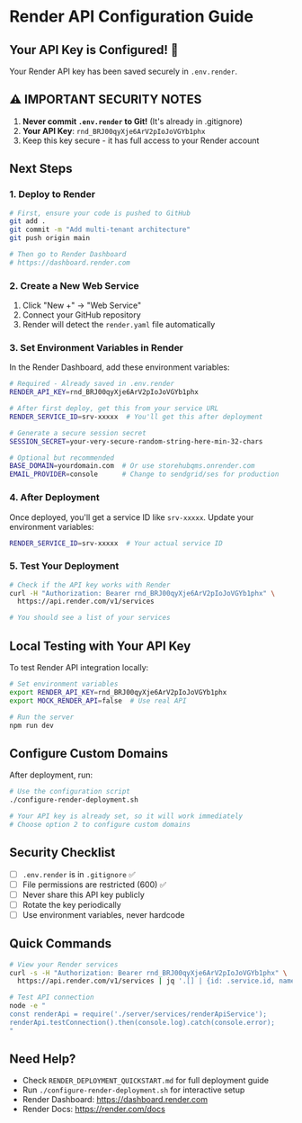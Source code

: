 # Render API Configuration Guide

## Your API Key is Configured! 🎉

Your Render API key has been saved securely in `.env.render`.

## ⚠️ IMPORTANT SECURITY NOTES

1. **Never commit `.env.render` to Git!** (It's already in .gitignore)
2. **Your API Key**: `rnd_BRJ00qyXje6ArV2pIoJoVGYb1phx`
3. Keep this key secure - it has full access to your Render account

## Next Steps

### 1. Deploy to Render

```bash
# First, ensure your code is pushed to GitHub
git add .
git commit -m "Add multi-tenant architecture"
git push origin main

# Then go to Render Dashboard
# https://dashboard.render.com
```

### 2. Create a New Web Service

1. Click "New +" → "Web Service"
2. Connect your GitHub repository
3. Render will detect the `render.yaml` file automatically

### 3. Set Environment Variables in Render

In the Render Dashboard, add these environment variables:

```bash
# Required - Already saved in .env.render
RENDER_API_KEY=rnd_BRJ00qyXje6ArV2pIoJoVGYb1phx

# After first deploy, get this from your service URL
RENDER_SERVICE_ID=srv-xxxxx  # You'll get this after deployment

# Generate a secure session secret
SESSION_SECRET=your-very-secure-random-string-here-min-32-chars

# Optional but recommended
BASE_DOMAIN=yourdomain.com  # Or use storehubqms.onrender.com
EMAIL_PROVIDER=console      # Change to sendgrid/ses for production
```

### 4. After Deployment

Once deployed, you'll get a service ID like `srv-xxxxx`. Update your environment variables:

```bash
RENDER_SERVICE_ID=srv-xxxxx  # Your actual service ID
```

### 5. Test Your Deployment

```bash
# Check if the API key works with Render
curl -H "Authorization: Bearer rnd_BRJ00qyXje6ArV2pIoJoVGYb1phx" \
  https://api.render.com/v1/services

# You should see a list of your services
```

## Local Testing with Your API Key

To test Render API integration locally:

```bash
# Set environment variables
export RENDER_API_KEY=rnd_BRJ00qyXje6ArV2pIoJoVGYb1phx
export MOCK_RENDER_API=false  # Use real API

# Run the server
npm run dev
```

## Configure Custom Domains

After deployment, run:

```bash
# Use the configuration script
./configure-render-deployment.sh

# Your API key is already set, so it will work immediately
# Choose option 2 to configure custom domains
```

## Security Checklist

- [ ] `.env.render` is in `.gitignore` ✅
- [ ] File permissions are restricted (600) ✅
- [ ] Never share this API key publicly
- [ ] Rotate the key periodically
- [ ] Use environment variables, never hardcode

## Quick Commands

```bash
# View your Render services
curl -s -H "Authorization: Bearer rnd_BRJ00qyXje6ArV2pIoJoVGYb1phx" \
  https://api.render.com/v1/services | jq '.[] | {id: .service.id, name: .service.name}'

# Test API connection
node -e "
const renderApi = require('./server/services/renderApiService');
renderApi.testConnection().then(console.log).catch(console.error);
"
```

## Need Help?

- Check `RENDER_DEPLOYMENT_QUICKSTART.md` for full deployment guide
- Run `./configure-render-deployment.sh` for interactive setup
- Render Dashboard: https://dashboard.render.com
- Render Docs: https://render.com/docs